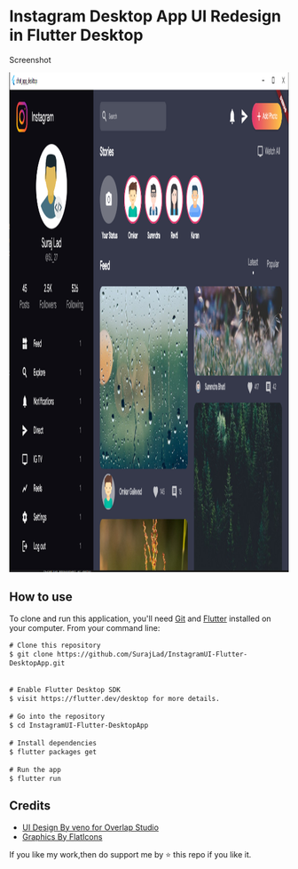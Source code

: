 # Instagram Desktop App UI Redesign in Flutter Desktop


Screenshot 

<img src="screenshots/Screenshot.png" width="1200" height="900"> 


## How to use

To clone and run this application, you'll need [Git](https://git-scm.com/downloads) and [Flutter](https://flutter.dev/docs/get-started/install) installed on your computer. From your command line:

```
# Clone this repository
$ git clone https://github.com/SurajLad/InstagramUI-Flutter-DesktopApp.git


# Enable Flutter Desktop SDK
$ visit https://flutter.dev/desktop for more details.

# Go into the repository
$ cd InstagramUI-Flutter-DesktopApp

# Install dependencies
$ flutter packages get

# Run the app
$ flutter run

```
## Credits
  - <a target="_blank" href="https://dribbble.com/shots/10584599-Instagram-Redesign-Desktop-Dark">UI Design By veno for Overlap Studio</a>
  - <a target="_blank" href="https://www.flaticon.com">Graphics By FlatIcons</a>

If you like my work,then do support me by ⭐️ this repo if you like it.
